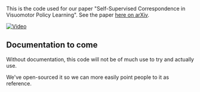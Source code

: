 This is the code used for our paper "Self-Supervised Correspondence in Visuomotor Policy Learning".  See the paper [here on arXiv](https://arxiv.org/pdf/1909.06933.pdf).

[![Video](https://img.youtube.com/vi/nDRBKb4AGmA/0.jpg)](https://www.youtube.com/watch?v=nDRBKb4AGmA)

## Documentation to come

Without documentation, this code will not be of much use to try and actually use.

We've open-sourced it so we can more easily point people to it as reference.

